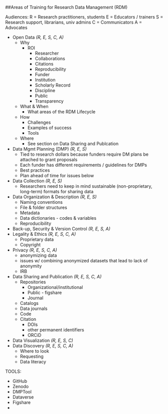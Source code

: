 ##Areas of Training for Research Data Management (RDM)

Audiences:
R = Research practitioners, students
E = Educators / trainers
S = Research support, librarians, univ admins
C = Communicators
A = Advocates

* Open Data *(R, E, S, C, A)*
  * Why
    * ROI
      * Researcher
       * Collaborations
       * Citations
       * Reproducibility
      * Funder
      * Institution
       * Scholarly Record
      * Discipline
      * Public
       * Transparency
  * What & When
    * What areas of the RDM Lifecycle
  * How
    * Challenges
    * Examples of success
    * Tools
  * Where
    * See section on Data Sharing and Publcation
* Data Mgmt Planning (DMP) *(R, E, S)*
  * Tied to research dollars because funders require DM plans be attached to grant proposals
  * Each funder has different requirements / guidelines for DMPs
  * Best practices
  * Plan ahead of time for issues below 
* Data Collection *(R, E, S)*
  * Researchers need to keep in mind sustainable (non-proprietary, long-term) formats for sharing data
* Data Organization & Description *(R, E, S)*
  * Naming conventions
  * File & folder structures
  * Metadata
  * Data dictionaries - codes & variables
  * Reproducibility
* Back-up, Security & Version Control *(R, E, S, A)*
* Legality & Ethics *(R, E, S, C, A)*
  * Proprietary data
  * Copyright
* Privacy *(R, E, S, C, A)*
  * anonymizing data
  * issues w/ combining anonymized datasets that lead to lack of anonymity
  * IRB
* Data Sharing and Publication *(R, E, S, C, A)*
  * Repositories
    * Organizational/institutional
    * Public -  figshare
    * Journal
  * Catalogs 
  * Data journals
  * Code
  * Citation
    * DOIs
    * other permanent identifiers
    * ORCiD
* Data Visualization *(R, E, S, C)*
* Data Discovery *(R, E, S, C, A)*
  * Where to look
  * Requesting
  * Data literacy

TOOLS:
* GitHub
* Zenodo
* DMPTool
* Dataverse
* Figshare
* 
